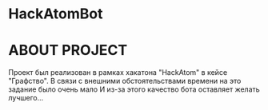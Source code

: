 # HackAtomBot


# ABOUT PROJECT
Проект был реализован в рамках хакатона "HackAtom" в кейсе "Графство".
В связи с внешними обстоятельствами времени на это задание было очень мало 
И из-за этого качество бота оставляет желать лучшего...
#
